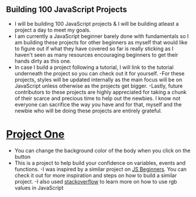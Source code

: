 ## Building 100 JavaScript Projects 

- I will be building 100 JavaScript projects & I will be building atleast a project a day to meet my goals.
- I am currently a JavaScript beginner barely done with fundamentals so I am building
these projects for other beginners as myself that would like to figure out if what they have covered so far is really sticking as I haven't seen as many resources encouraging beginners to get their hands dirty as this one.
- In case I build a project following a tutorial, I will link to the tutorial underneath the project so you can check out it for yourself.
-For these projects, styles will be updated internally as the main focus will be on JavaScript unless otherwise as the projects get bigger.
-Lastly, future contributors to these projects are highly appreciated for taking a chunk of their scarce and precious time to help out the newbies. I know not everyone can sacrifice the way
you have and for that, myself and the newbie who will be doing these projects are entirely
grateful.

# [Project One](/projectOne)
- You can change the background color of the body when you click on the button
- This is a project to help build your confidence on variables, events and functions.
-I was inspired by a similar project on [JS Beginners](https://jsbeginners.com/change-background-color-project/). You can check it out for more inspiration and steps 
on how to build a similar project.
-I also used [stackoverflow](https://stackoverflow.com/questions/14323082/why-doesnt-backgroundcolor-rgba-b-c-work) to learn more on how to use rgb values in JavaScript